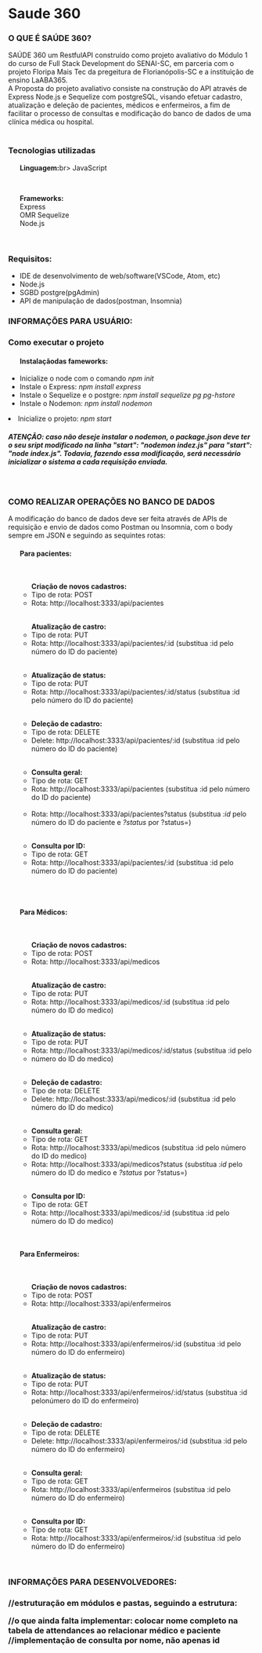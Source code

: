 # Saude 360

<h3><b>O QUE É SAÚDE 360?</b></h3>
SAÚDE 360 um RestfulAPI construído como projeto avaliativo do Módulo 1 do curso de Full Stack Development do SENAI-SC, em parceria com o projeto Floripa Mais Tec da pregeitura de Florianópolis-SC e a instituição de ensino LaABA365. <br>
A Proposta do projeto avaliativo consiste na construção do API através de Express Node.js e Sequelize com postgreSQL, visando efetuar cadastro, atualização e deleção de pacientes, médicos e enfermeiros, a fim de facilitar o processo de consultas e modificação do banco de dados de uma clínica médica ou hospital.<br>
<br>

<h3>Tecnologias utilizadas</h3>

<ul><b>Linguagem:</b>br>
<il>JavaScript</il></ul><br>

<ul><b>Frameworks:</b><br>
<il>Express</il><br>
<il>OMR Sequelize</il><br>
<il>Node.js</il></ul><br>

<h3>Requisitos:</h3>
<ul><li>IDE de desenvolvimento de web/software(VSCode, Atom, etc)</li>
<li>Node.js</li>
<li>SGBD postgre(pgAdmin)</li>
<li>API de manipulação de dados(postman, Insomnia)</li>
</ul>

<h3>INFORMAÇÕES PARA USUÁRIO:</h3>

<h3>Como executar o projeto</h3>
<ul><h4>Instalaçãodas fameworks:</h4>
<li>Inicialize o node com o comando <i>npm init</i></li> 
<li>Instale o Express: <i>npm install express</i></li>
<li>Instale o Sequelize e o postgre: <i>npm install sequelize pg pg-hstore</i></li>
<li>Instale o Nodemon: <i>npm install nodemon</i></li></ul>
<li>Inicialize o projeto: <i>npm start</i></li></ul>

<h5>ATENÇÃO: caso não deseje instalar o nodemon, o package.json deve ter o seu sript modificado na linha "start": "nodemon indez.js" para "start": "node index.js". Todavia, fazendo essa modificação, será necessário inicializar o sistema a cada requisição enviada.</h5>

<br>
<h3><b>COMO REALIZAR OPERAÇÕES NO BANCO DE DADOS</b></h3>
A modificação do banco de dados deve ser feita através de APIs de requisição e envio de dados como Postman ou Insomnia, com o body sempre em JSON e seguindo as sequintes rotas:
<br>

<ul><h4><b>Para pacientes:</b></h4><br>
<ul><b>Criação de novos cadastros:</b><br>
<li>Tipo de rota: POST<br></li>
<li>Rota: http://localhost:3333/api/pacientes </li></ul><br>
<ul><b>Atualização de castro:</b><br>
<li>Tipo de rota: PUT</li>
<li>Rota: http://localhost:3333/api/pacientes/:id (substitua :id pelo número do ID do paciente)</li></ul><br>
<ul><li><b>Atualização de status:</b><br>
<li>Tipo de rota: PUT<br></li>
<li>Rota: http://localhost:3333/api/pacientes/:id/status (substitua :id pelo número do ID do paciente)</li></ul><br>
<ul><li><b>Deleção de cadastro:</b><br></li>
<li>Tipo de rota: DELETE<br></li>
<li>Delete: http://localhost:3333/api/pacientes/:id (substitua :id pelo número do ID do paciente)</li></ul><br>
<ul><li><b>Consulta geral:</b><br></li>
<li>Tipo de rota: GET<br></li>
<li>Rota: http://localhost:3333/api/pacientes (substitua :id pelo número do ID do paciente)</li> <br>
<li>Rota: http://localhost:3333/api/pacientes?status (substitua <i>:id</i> pelo número do ID do paciente e <i>?status</i> por ?status=<status atual>)</li> </ul><br>
<ul><li><b>Consulta por ID:</b><br></li>
<li>Tipo de rota: GET<br></li>
<li>Rota: http://localhost:3333/api/pacientes/:id (substitua :id pelo número do ID do paciente)</li></ul></ul><br>
<br>

<ul><h4><b>Para Médicos:</b></h4><br>
<ul><b>Criação de novos cadastros:</b><br>
<li>Tipo de rota: POST<br></li>
<li>Rota: http://localhost:3333/api/medicos </li></ul><br>
<ul><b>Atualização de castro:</b><br>
<li>Tipo de rota: PUT</li>
<li>Rota: http://localhost:3333/api/medicos/:id (substitua :id pelo número do ID do medico)</li></ul><br>
<ul><li><b>Atualização de status:</b><br>
<li>Tipo de rota: PUT<br>
<li>Rota: http://localhost:3333/api/medicos/:id/status (substitua :id pelo <li>número do ID do medico)</ul><br>
<ul><li><b>Deleção de cadastro:</b><br>
<li>Tipo de rota: DELETE<br>
<li>Delete: http://localhost:3333/api/medicos/:id (substitua :id pelo número do ID do medico)</ul><br></li>
<ul><li><b>Consulta geral:</b><br>
<li>Tipo de rota: GET<br>
<li>Rota: http://localhost:3333/api/medicos (substitua :id pelo número do ID do medico)<br></li>
<li>Rota: http://localhost:3333/api/medicos?status (substitua <i>:id</i> pelo número do ID do medico e <i>?status</i> por ?status=<status atual>)</li></ul> <br>
<ul><li><b>Consulta por ID:</b><br>
<li>Tipo de rota: GET<br>
<li>Rota: http://localhost:3333/api/medicos/:id (substitua :id pelo número do ID do medico)</li></ul></ul><br>


<ul><h4><b>Para Enfermeiros:</b></h4><br>
<ul><b>Criação de novos cadastros:</b><br>
<li>Tipo de rota: POST<br></li>
<li>Rota: http://localhost:3333/api/enfermeiros </li></ul><br>
<ul><b>Atualização de castro:</b><br>
<li>Tipo de rota: PUT</li>
<li>Rota: http://localhost:3333/api/enfermeiros/:id (substitua :id pelo número do ID do enfermeiro)</li></ul><br>
<ul><li><b>Atualização de status:</b><br>
<li>Tipo de rota: PUT<br>
<li>Rota: http://localhost:3333/api/enfermeiros/:id/status (substitua :id pelonúmero do ID do enfermeiro)</ul><br>
<ul><li><b>Deleção de cadastro:</b><br>
<li>Tipo de rota: DELETE<br>
<li>Delete: http://localhost:3333/api/enfermeiros/:id (substitua :id pelo número do ID do enfermeiro)</ul><br></li>
<ul><li><b>Consulta geral:</b><br>
<li>Tipo de rota: GET<br>
<li>Rota: http://localhost:3333/api/enfermeiros (substitua :id pelo número do ID do enfermeiro)</li></ul> <br>
<ul><li><b>Consulta por ID:</b><br>
<li>Tipo de rota: GET<br>
<li>Rota: http://localhost:3333/api/enfermeiros/:id (substitua :id pelo número do ID do enfermeiro)</li></ul></ul><br>


<h3>INFORMAÇÕES PARA DESENVOLVEDORES:<h3>

//estruturação em módulos e pastas, seguindo a estrutura:

//o que ainda falta implementar: colocar nome completo na tabela de attendances ao relacionar médico e paciente
//implementação de consulta por nome, não apenas id
